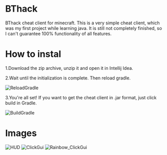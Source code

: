 # BThack

BThack cheat client for minecraft. This is a very simple cheat client, which was my first project while learning java. It is still not completely finished, so I can't guarantee 100% functionality of all features.


# How to instal

1.Download the zip archive, unzip it and open it in Intellij Idea.
<p>
2.Wait until the initialization is complete. Then reload gradle.
  
![ReloadGradle](https://raw.githubusercontent.com/Ferra13671/BThack/main/Images/reloadGradle.png)

3.You're all set! If you want to get the cheat client in .jar format, just click build in Gradle.
<p>

![BuildGradle](https://raw.githubusercontent.com/Ferra13671/BThack/main/Images/buildGradle.png)
<p>
  
# Images
  
![HUD](https://raw.githubusercontent.com/Ferra13671/BThack/main/Images/HUD.png)
![ClickGui](https://raw.githubusercontent.com/Ferra13671/BThack/main/Images/ClickGui.png)
![Rainbow_ClickGui](https://raw.githubusercontent.com/Ferra13671/BThack/main/Images/Rainbow_ClickGui.png)
